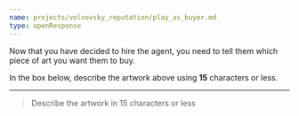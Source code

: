 ```yaml
---
name: projects/volvovsky_reputation/play_as_buyer.md
type: openResponse
---
```


Now that you have decided to hire the agent, you need to tell them which piece of art you want them to buy.

In the box below, describe the artwork above using **15** characters or less.

---

> Describe the artwork in 15 characters or less
